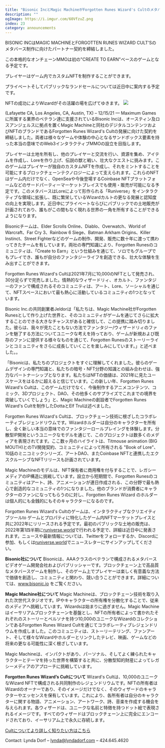 ```yaml
---
title: "Bisonic IncとMagic MachineがForgotten Runes Wizard's Cultのメタバース Create-to-earn MMO の制作に向けたパートナー契約を締結"
description: ""
ogImage: https://i.imgur.com/60VfzuZ.png
index: 23
category: announcements
---
```


BISONIC INCはMAGIC MACHINEとFORGOTTEN RUNES WIZARD CULT’Sのメタバース制作に向けたパートナー契約を締結しました。

この本格的なオンチェーンMMOは初の"CREATE TO EARN"ベースのゲームとなる予定です。

プレイヤーはゲーム内でカスタムNFTを制作することができます。

プライベートそしてパブリックなランドセールについては近日中に案内する予定です。

NFTの成功によりWizardがその活躍の場を広げてゆきます。
![](https://runiverse.world/wp-content/themes/runiverse/images/Runiverse_Battle.gif)

(Lafayette CA, Los Angeles, CA, Austin, TX) – 12/15/21 — Maximum Gamesに所属する業界のベテラン達に支援されているBisonic Incは、オースティン及ロスアンジェルスに拠点を置くMagic Machineと同社のデジタルコンテンツおよびNFTのブランドであるForgotten Runes Wizard's Cultの発展に向けた契約を締結しました。両者は様々なゲームや体験の中心となるサンドボックス要素を持った本当の意味でのWeb3インタラクティブMMOの設立を目指します。

プレイヤーは土地を所有し、他のプレイヤーと交流を行い、資源を集め、アイテムを作成し、Loreを作り上げ、伝説の獣と戦い、壮大なクエストに挑みます。このゲームはプレイヤーが独自のカスタムNFTを作成し、それをミントすることを可能にするブロックチェーンテクノロジーによって支えられます。これらのNFTはゲーム内だけでなく、OpenSeaや今後登場するCoinbase NFTプラットフォームなどのサードパーティーマーケットプレイスでも使用・販売が可能になる予定です。このメタバースはLoreによって形作られる「Runiverse」をインタラクティブな領域に拡張し、既に繁栄しているWizardカルトの更なる発展と認知度の向上を実現します。近日中にプライベートならびにパブリックでの土地販売が計画されており、誰もがこの間もなく現れる世界の一角を所有することができるようになります。

Bisonicチームは、Elder Scrolls Online、Diablo、Overwatch、World of Warcraft、Far Cry 3、Rainbow 6 Siege、Batman Arkham Origins、Killer Instinct、Street Fighterなどのゲームの制作、開発、販売に数十年に渡って携わってきたチームを有しています。両社の専門知識により、Forgotten Runesのコミュニティは、「Create to Earn」という仕組みを通じて、ソロでもグループでもプレイでき、誰もが自分のファンタジーライフを創造できる、壮大な体験を生み出すことができます。

Forgotten Runes Wizard's Cultは2021年7月に10,000のNFTとして発売され、30分足らずで完売しました。情熱的なウィザードリィ、オカルト、ファンタジーのファンで構成されるそのコミュニティは、アート、Lore、ソーシャルを通じて、NFTスペースにおいて最も熱心に活動しているコミュニティの1つとなっています。

Bisonic Inc.の共同創業者Jeldorは「私たちは、Magic Machine社がForgotten Runesとして作り上げた世界と、そのコミュニティがゲームを通じてさらに拡大することのできる大きなチャンスがあると確信して、この提携に踏み切りました。彼らは、我々が見たこともない方法でファンタジー/ウィザードリィのファンを魅了する方法についてユニークな考えを持っており、ゲームが新規および既存のファンに提供する様々なものを通じて、Forgotten Runesのストーリーラインとコミュニティをさらに成長していくことを楽しみにしています。」と述べました。。

「Bisonicは、私たちのプロジェクトをすぐに理解してくれました。彼らのゲームデザインの専門知識と、私たちの暗号・NFT分野の知識との組み合わせは、強力なパートナーシップとなります。私たちはNFTの価値は、2021年に見たユースケースをはるかに超えると信じています。この新しい年、Forgotten Runes Wizard's Cultは、このゲームだけでなく、今後制作するアニメコンテンツ、コミック、3Dプロジェクト、DAO、その他多くのサプライズでこれまでの境界を突破していくでしょう」と、Magic Machineの創設者でForgotten Runes Wizard's Cultを制作したDottaとElf Trulは述べました。

Forgotten Runes Wizard's Cultは、ブロックチェーン技術に根ざしたコラボレーティブレジェンドリウムです。Wizardホルダーは自分のキャラクターを所有し、全く新しい本当の意味でのファンタジーロールプレイングを体験します。分散型IP開発というユニークなモデルを通じて、このプロジェクトは数多くのメディアを表現されてます。ここ数ヶ月のハイライトは、Titmouse animation (BIG MOUTH)とのTV開発契約、コミュニティによって所有される "Book of Lore"、10話のミニコミックシリーズ、アートDAO、またCoinbase NFTと連携したエクスクルーシブなNFTリリースも計画されています。

Magic Machineのモデルは、NFT保有者に商用権を付与することで、レガシーメディアのIP構造に挑戦しています。設立から短期間で、Forgotten Runesのコミュニティはアート、詩、アニメーションが連日作成される、この分野で最も熱心で創造的なコミュニティの1つになりました。他のブランドが消費者にキャラクターのファンになってもらうのに対し、Forgotten Runes Wizard のホルダーは個人的にも金銭的にもそのキャラクターになるのです。

Forgotten Runes Wizard's Cultのゲームは、インタラクティブなクリエイティブツールto
ゲームとプロパティに特化したゲーム内NFTマーケットプレイスと共に2022年にリリースされる予定です。最初のパブリックな土地の販売は、2022年第1四半期に[runiverse.world](https://runiverse.world/)で行われる予定で、詳細は近日中に発表されます。ニュースや最新情報については、Twitterをフォローするか、Discordに参加、もしくは[runiverse.world](https://runiverse.world/)でニュースレターにサインアップしてください。

**Bisonic社について**
Bisonicは、AAAクラスのベテランで構成されるメタバースビデオゲーム開発会社およびパブリッシャーです。ブロックチェーン上で高品質なメタバースゲームを制作し、そのゲーム上でプレイヤーは楽しく有意義な方法で価値を創造し、コミュニティと関わり、競い合うことができます。詳細については、www.bisonic.io をご覧ください。

**Magic Machine社について**
Magic Machineは、ブロックチェーン技術を取り入れた次世代スタジオです。IPやキャラクターの所有権を分散化することで、従来のメディアへ挑戦しています。Wizardsは始まりに過ぎません。Magic Machineはイーサリアムブロックチェーンを基盤とし、NFTの所有者によって書かれたそれぞれのストーリーとペルソナを持つ10,000のユニークなWizardのコレクションであるForgotten Runes Wizard Cultを通じてコラボレーティブレジェンドリウムを作成しました。このコミュニティは、ストーリーテリング、ファンアート、そして様々なWizardやホルダーとリンクしたテレビ、映画、ゲームなどの将来の更なる可能性に深く根ざしています。

Magic Machineは、インパクトがあり、パーソナル、そしてよく練られたキャラクターとテーマを持った世界を構築すると共に、分散型知的財産によってレガシーメディアのアプローチに挑戦しています。

**Forgotten Runes Wizard’s Cultについて**
Wizard's Cultは、10,000のユニークなWizard NFTで構成される共同制作のレジェンドリウムです。NFTの所有者はWizardのオーナーであり、そのイメージだけでなく、そのウィザードのキャラクターやエッセンスを保有しています。これにより、各所有者は自分のキャラクターに関する物語、アニメーション、アートワーク、詩、音楽を作成する機会を与えられます。各ウィザードは、ユニークな名前と特徴を持つドット絵で表現されるイメージです。すべてのウィザードはブロックチェーン上に完全にエンコードされており、イーサリアム上で永久に存続します。

[Cultについてより詳しく知りたい方はこちら](https://www.forgottenrunes.com/wtf)

Contact: Lynda Dorf – lynda@lyndadorf.com – 424.645.4620

